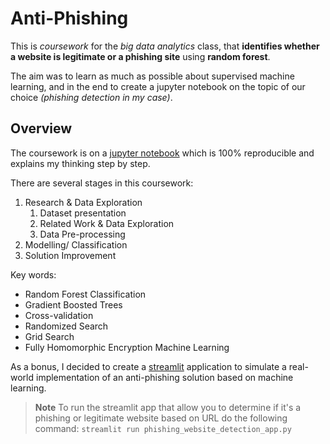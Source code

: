 # Anti-Phishing

This is *coursework* for the *big data analytics* class, that **identifies whether a website is legitimate or a phishing site** using **random forest**.

The aim was to learn as much as possible about supervised machine learning, and in the end to create a jupyter notebook on the topic of our choice *(phishing detection in my case)*.

## Overview

The coursework is on a [jupyter notebook](./coursework_phishing_website_detection.ipynb) which is $100\%$ reproducible and explains my thinking step by step.

There are several stages in this coursework:
1. Research & Data Exploration
    1. Dataset presentation
    2. Related Work & Data Exploration
    3. Data Pre-processing
2. Modelling/ Classification
3. Solution Improvement

Key words: 
- Random Forest Classification
- Gradient Boosted Trees
- Cross-validation
- Randomized Search
- Grid Search
- Fully Homomorphic Encryption Machine Learning

As a bonus, I decided to create a [streamlit](https://streamlit.io/) application to simulate a real-world implementation of an anti-phishing solution based on machine learning.

> **Note** To run the streamlit app that allow you to determine if it's a phishing or legitimate website based on URL do the following command: `streamlit run phishing_website_detection_app.py`